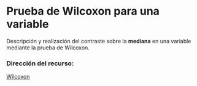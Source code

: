 # Prueba de Wilcoxon para una variable
Descripción y realización del contraste sobre la **mediana** en una variable mediante la prueba de Wilcoxon.

### Dirección del recurso:
[Wilcoxon](http://htmlpreview.github.io/?https://github.com/ManuelOrdovasAnalyst/WilcoxonOneSample/blob/master/wilcoxon.nb.html)
